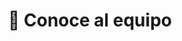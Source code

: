 ---
# An instance of the People widget.
# Documentation: https://wowchemy.com/docs/page-builder/
widget: people

# This file represents a page section.
headless: true

# Order that this section appears on the page.
weight: 1

title: 👥 Conoce al equipo
subtitle:

content:
  # Choose which groups/teams of users to display.
  #   Edit `user_groups` in each user's profile to add them to one or more of these groups.
  user_groups:
  - FisiQuímicamente
  - 🙌🏼 Colaboradores
design:
  show_interests: false
  show_role: true
  show_social: true

advanced:
  css_style: "padding-bottom: 0px;"
---